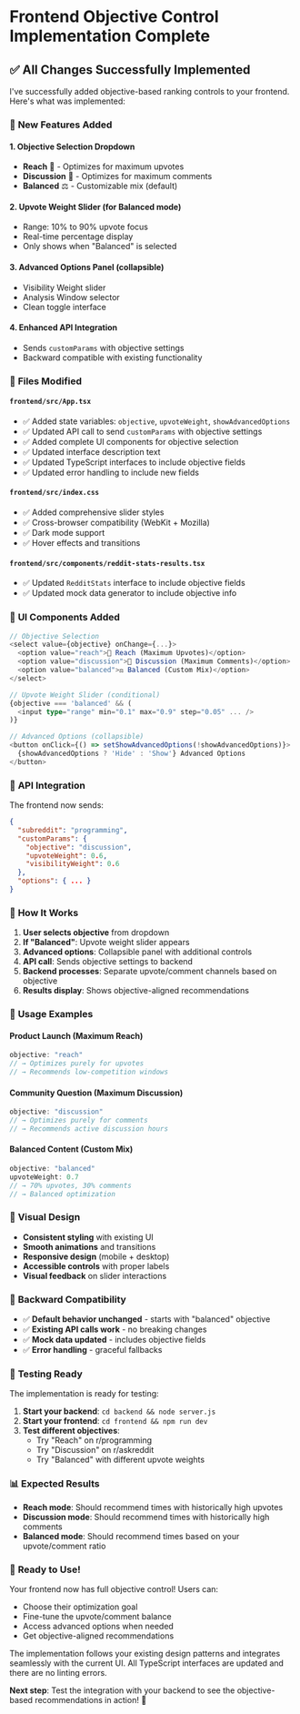 # Frontend Objective Control Implementation Complete

## ✅ All Changes Successfully Implemented

I've successfully added objective-based ranking controls to your frontend. Here's what was implemented:

### 🎯 **New Features Added**

#### 1. **Objective Selection Dropdown**
- **Reach** 🚀 - Optimizes for maximum upvotes
- **Discussion** 💬 - Optimizes for maximum comments  
- **Balanced** ⚖️ - Customizable mix (default)

#### 2. **Upvote Weight Slider** (for Balanced mode)
- Range: 10% to 90% upvote focus
- Real-time percentage display
- Only shows when "Balanced" is selected

#### 3. **Advanced Options Panel** (collapsible)
- Visibility Weight slider
- Analysis Window selector
- Clean toggle interface

#### 4. **Enhanced API Integration**
- Sends `customParams` with objective settings
- Backward compatible with existing functionality

### 📁 **Files Modified**

#### `frontend/src/App.tsx`
- ✅ Added state variables: `objective`, `upvoteWeight`, `showAdvancedOptions`
- ✅ Updated API call to send `customParams` with objective settings
- ✅ Added complete UI components for objective selection
- ✅ Updated interface description text
- ✅ Updated TypeScript interfaces to include objective fields
- ✅ Updated error handling to include new fields

#### `frontend/src/index.css`
- ✅ Added comprehensive slider styles
- ✅ Cross-browser compatibility (WebKit + Mozilla)
- ✅ Dark mode support
- ✅ Hover effects and transitions

#### `frontend/src/components/reddit-stats-results.tsx`
- ✅ Updated `RedditStats` interface to include objective fields
- ✅ Updated mock data generator to include objective info

### 🎨 **UI Components Added**

```typescript
// Objective Selection
<select value={objective} onChange={...}>
  <option value="reach">🚀 Reach (Maximum Upvotes)</option>
  <option value="discussion">💬 Discussion (Maximum Comments)</option>
  <option value="balanced">⚖️ Balanced (Custom Mix)</option>
</select>

// Upvote Weight Slider (conditional)
{objective === 'balanced' && (
  <input type="range" min="0.1" max="0.9" step="0.05" ... />
)}

// Advanced Options (collapsible)
<button onClick={() => setShowAdvancedOptions(!showAdvancedOptions)}>
  {showAdvancedOptions ? 'Hide' : 'Show'} Advanced Options
</button>
```

### 🔧 **API Integration**

The frontend now sends:
```json
{
  "subreddit": "programming",
  "customParams": {
    "objective": "discussion",
    "upvoteWeight": 0.6,
    "visibilityWeight": 0.6
  },
  "options": { ... }
}
```

### 🎯 **How It Works**

1. **User selects objective** from dropdown
2. **If "Balanced"**: Upvote weight slider appears
3. **Advanced options**: Collapsible panel with additional controls
4. **API call**: Sends objective settings to backend
5. **Backend processes**: Separate upvote/comment channels based on objective
6. **Results display**: Shows objective-aligned recommendations

### 🚀 **Usage Examples**

#### Product Launch (Maximum Reach)
```typescript
objective: "reach"
// → Optimizes purely for upvotes
// → Recommends low-competition windows
```

#### Community Question (Maximum Discussion)
```typescript
objective: "discussion"  
// → Optimizes purely for comments
// → Recommends active discussion hours
```

#### Balanced Content (Custom Mix)
```typescript
objective: "balanced"
upvoteWeight: 0.7
// → 70% upvotes, 30% comments
// → Balanced optimization
```

### 🎨 **Visual Design**

- **Consistent styling** with existing UI
- **Smooth animations** and transitions
- **Responsive design** (mobile + desktop)
- **Accessible controls** with proper labels
- **Visual feedback** on slider interactions

### 🔄 **Backward Compatibility**

- ✅ **Default behavior unchanged** - starts with "balanced" objective
- ✅ **Existing API calls work** - no breaking changes
- ✅ **Mock data updated** - includes objective fields
- ✅ **Error handling** - graceful fallbacks

### 🧪 **Testing Ready**

The implementation is ready for testing:

1. **Start your backend**: `cd backend && node server.js`
2. **Start your frontend**: `cd frontend && npm run dev`
3. **Test different objectives**:
   - Try "Reach" on r/programming
   - Try "Discussion" on r/askreddit  
   - Try "Balanced" with different upvote weights

### 📊 **Expected Results**

- **Reach mode**: Should recommend times with historically high upvotes
- **Discussion mode**: Should recommend times with historically high comments
- **Balanced mode**: Should recommend times based on your upvote/comment ratio

### 🎉 **Ready to Use!**

Your frontend now has full objective control! Users can:
- Choose their optimization goal
- Fine-tune the upvote/comment balance
- Access advanced options when needed
- Get objective-aligned recommendations

The implementation follows your existing design patterns and integrates seamlessly with the current UI. All TypeScript interfaces are updated and there are no linting errors.

**Next step**: Test the integration with your backend to see the objective-based recommendations in action! 🚀
